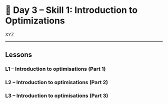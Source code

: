 # 🔹 Day 3 – Skill 1: Introduction to Optimizations

XYZ

---

## Lessons

### L1 – Introduction to optimisations (Part 1)

### L2 – Introduction to optimisations (Part 2)

### L3 – Introduction to optimisations (Part 3)
